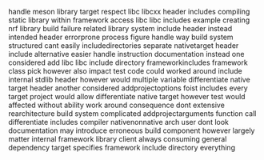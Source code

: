 handle meson library target respect libc libcxx header includes compiling static library within framework access libc libc includes example creating nrf library build failure related library system include header instead intended header errorprone process figure handle way build system structured cant easily includedirectories separate nativetarget header include alternative easier handle instruction documentation instead one considered add libc libc include directory frameworkincludes framework class pick however also impact test code could worked around include internal stdlib header however would multiple variable differentiate native target header another considered addprojectoptions foist includes every target project would allow differentiate native target however test would affected without ability work around consequence dont extensive rearchitecture build system complicated addprojectarguments function call differentiate includes compiler nativenonnative arch user dont look documentation may introduce erroneous build component however largely matter internal framework library client always consuming general dependency target specifies framework include directory everything